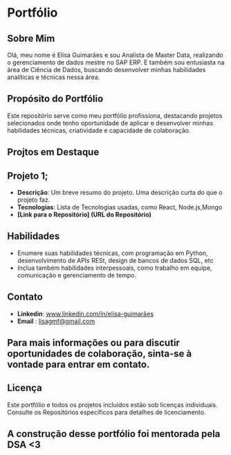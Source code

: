 # Portfólio
## Sobre Mim

Olá, meu nome é Elisa Guimarães e sou Analista de Master Data, realizando o gerenciamento de dados mestre no SAP ERP. 
E também sou entusiasta na área de Ciência de Dados, buscando desenvolver minhas habilidades analíticas e técnicas nessa área.

## Propósito do Portfólio

Este repositório serve como meu portfólio profissiona, destacando projetos selecionados onde tenho oportunidade de aplicar e desenvolver minhas habilidades técnicas, criatividade e capacidade de colaboração.

## Projtos em Destaque

## Projeto 1;

- **Descrição**: Um breve resumo do projeto. Uma descrição curta do que o projeto faz.
- **Tecnologias**: Lista de Tecnologias usadas, como React, Node.js,Mongo
- **[Link para o Repositório] (URL do Repositório)**

## Habilidades

- Enumere suas habilidades técnicas, com programação em Python, desenvolvimento de APIs RESt, design de bancos de dados SQL, etc
- Inclua também habilidades interpessoais, como trabalho em equipe, comunicação e gerenciamento de tempo.

## Contato

- **Linkedin**: www.linkedin.com/in/elisa-guimarães
- **Email** : lisagmf@gmail.com

## Para mais informações ou para discutir oportunidades de colaboração, sinta-se à vontade para entrar em contato.

## Licença

Este portfólio e todos os projetos incluídos estão sob licenças individuais. Consulte os Repositórios específicos para detalhes de licenciamento.

## A construção desse portfólio foi mentorada pela DSA <3

